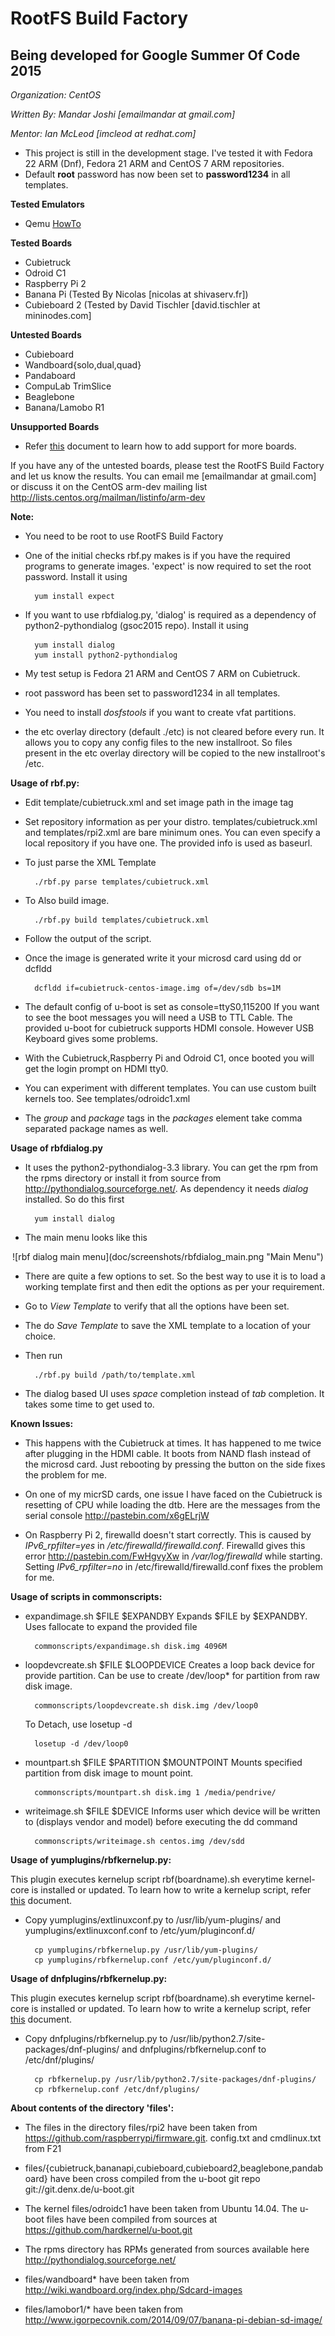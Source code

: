 RootFS Build Factory
====================
Being developed for Google Summer Of Code 2015
----------------------------------------------
*Organization: CentOS*

*Written By: Mandar Joshi [emailmandar at gmail.com]*

*Mentor: Ian McLeod [imcleod at redhat.com]*


- This project is still in the development stage. I've tested it with Fedora 22 ARM (Dnf), Fedora 21 ARM and CentOS 7 ARM repositories.
- Default **root** password has now been set to **password1234** in all templates.

**Tested Emulators**
- Qemu [HowTo](doc/QEMU_README.md)

**Tested Boards**
- Cubietruck
- Odroid C1
- Raspberry Pi 2
- Banana Pi (Tested By Nicolas [nicolas at shivaserv.fr])
- Cubieboard 2 (Tested by David Tischler [david.tischler at mininodes.com]
 
**Untested Boards**
- Cubieboard
- Wandboard{solo,dual,quad}
- Pandaboard
- CompuLab TrimSlice
- Beaglebone
- Banana/Lamobo R1

**Unsupported Boards**
- Refer [this](doc/ADD_SUPPORT_README.md) document to learn how to add support for more boards.

If you have any of the untested boards, please test the RootFS Build Factory and let us know the results. You can email me [emailmandar at gmail.com] or discuss it on the CentOS arm-dev mailing list http://lists.centos.org/mailman/listinfo/arm-dev

**Note:**
- You need to be root to use RootFS Build Factory
- One of the initial checks rbf.py makes is if you have the required programs to generate images. 'expect' is now required to set the root password. Install it using
        
        yum install expect
        
- If you want to use rbfdialog.py, 'dialog' is required as a dependency of python2-pythondialog (gsoc2015 repo). Install it using

        yum install dialog
        yum install python2-pythondialog
        
- My test setup is Fedora 21 ARM and CentOS 7 ARM on Cubietruck.
- root password has been set to password1234 in all templates.
- You need to install *dosfstools* if you want to create vfat partitions.
- the etc overlay directory (default ./etc) is not cleared before every run. It allows you to copy any config files to the new installroot. So files present in the etc overlay directory will be copied to the new installroot's /etc.

**Usage of rbf.py:**
- Edit template/cubietruck.xml and set image path in the image tag

- Set repository information as per your distro. templates/cubietruck.xml and templates/rpi2.xml are bare minimum ones.
  You can even specify a local repository if you have one. The provided info is used as baseurl.

- To just parse the XML Template

        ./rbf.py parse templates/cubietruck.xml

- To Also build image.

        ./rbf.py build templates/cubietruck.xml

- Follow the output of the script. 

- Once the image is generated write it your microsd card using dd or dcfldd

        dcfldd if=cubietruck-centos-image.img of=/dev/sdb bs=1M

- The default config of u-boot is set as console=ttyS0,115200
  If you want to see the boot messages you will need a USB to TTL Cable.
  The provided u-boot for cubietruck supports HDMI console. However USB Keyboard gives some problems.
    
- With the Cubietruck,Raspberry Pi and Odroid C1, once booted you will get the login prompt on HDMI tty0.

- You can experiment with different templates. You can use custom built kernels too. See templates/odroidc1.xml
  
- The *group* and *package* tags in the *packages* element take comma separated package names as well.

**Usage of rbfdialog.py**
- It uses the python2-pythondialog-3.3 library. You can get the rpm from the rpms directory or install it from source from http://pythondialog.sourceforge.net/. As dependency it needs *dialog* installed. So do this first

        yum install dialog
        
- The main menu looks like this

<center>![rbf dialog main menu](doc/screenshots/rbfdialog_main.png "Main Menu")</center>

- There are quite a few options to set. So the best way to use it is to load a working template first and then edit the options as per your requirement.

- Go to *View Template* to verify that all the options have been set.

- The do *Save Template* to save the XML template to a location of your choice.

- Then run

        ./rbf.py build /path/to/template.xml

- The dialog based UI uses *space* completion instead of *tab* completion. It takes some time to get used to.

**Known Issues:**

- This happens with the Cubietruck at times. It has happened to me twice after plugging in the HDMI cable.
  It boots from NAND flash instead of the microsd card. Just rebooting by pressing the button on the side fixes the problem for me.
  
- On one of my micrSD cards, one issue I have faced on the Cubietruck is resetting of CPU while loading the dtb. Here are the messages from the serial console http://pastebin.com/x6gELrjW

- On Raspberry Pi 2, firewalld doesn't start correctly. This is caused by  *IPv6_rpfilter=yes* in */etc/firewalld/firewalld.conf*. Firewalld gives this error http://pastebin.com/FwHgvyXw in */var/log/firewalld* while starting.
Setting *IPv6_rpfilter=no* in /etc/firewalld/firewalld.conf fixes the problem for me.
    
**Usage of scripts in commonscripts:**

- expandimage.sh $FILE $EXPANDBY
    Expands $FILE by $EXPANDBY. Uses fallocate to expand the provided file
    
        commonscripts/expandimage.sh disk.img 4096M

- loopdevcreate.sh $FILE $LOOPDEVICE
    Creates a loop back device for provide partition. Can be use to create /dev/loop* for partition from raw disk image.
    
        commonscripts/loopdevcreate.sh disk.img /dev/loop0
    To Detach, use losetup -d
    
        losetup -d /dev/loop0
    
- mountpart.sh $FILE $PARTITION $MOUNTPOINT
    Mounts specified partition from disk image to mount point.
    
        commonscripts/mountpart.sh disk.img 1 /media/pendrive/
    
- writeimage.sh $FILE $DEVICE
    Informs user which device will be written to (displays vendor and model) before executing the dd command
    
        commonscripts/writeimage.sh centos.img /dev/sdd

**Usage of yumplugins/rbfkernelup.py:**

This plugin executes kernelup script rbf(boardname).sh everytime kernel-core is installed or updated.
To learn how to write a kernelup script, refer [this](doc/KERNELUP_README.md) document.


- Copy yumplugins/extlinuxconf.py to /usr/lib/yum-plugins/
  and  yumplugins/extlinuxconf.conf to /etc/yum/pluginconf.d/
  
        cp yumplugins/rbfkernelup.py /usr/lib/yum-plugins/
        cp yumplugins/rbfkernelup.conf /etc/yum/pluginconf.d/
    
**Usage of dnfplugins/rbfkernelup.py:**

This plugin executes kernelup script rbf(boardname).sh everytime kernel-core is installed or updated.
To learn how to write a kernelup script, refer [this](doc/KERNELUP_README.md) document.

- Copy dnfplugins/rbfkernelup.py to /usr/lib/python2.7/site-packages/dnf-plugins/
  and  dnfplugins/rbfkernelup.conf to /etc/dnf/plugins/
  
        cp rbfkernelup.py /usr/lib/python2.7/site-packages/dnf-plugins/
        cp rbfkernelup.conf /etc/dnf/plugins/


**About contents of the directory 'files':**
- The files in the directory files/rpi2 have been taken from https://github.com/raspberrypi/firmware.git. config.txt and cmdlinux.txt from F21

- files/{cubietruck,bananapi,cubieboard,cubieboard2,beaglebone,pandaboard} have been cross compiled from the u-boot git repo git://git.denx.de/u-boot.git

- The kernel files/odroidc1 have been taken from Ubuntu 14.04. The u-boot files have been compiled from sources at https://github.com/hardkernel/u-boot.git

- The rpms directory has RPMs generated from sources available here http://pythondialog.sourceforge.net/

- files/wandboard* have been taken from http://wiki.wandboard.org/index.php/Sdcard-images

- files/lamobor1/* have been taken from http://www.igorpecovnik.com/2014/09/07/banana-pi-debian-sd-image/



